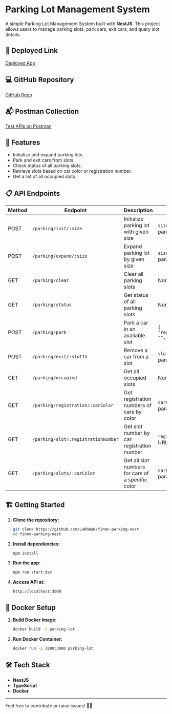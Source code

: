 # Parking Lot Management System

A simple Parking Lot Management System built with **NestJS**. This project allows users to manage parking slots, park cars, exit cars, and query slot details.

## 🚀 Deployed Link

[Deployed App](https://finmo-parking-nest.onrender.com/)

## 💻 GitHub Repository

[GitHub Repo](https://github.com/LaKhWaN/finmo-parking-nest)

## 📬 Postman Collection

[Test APIs on Postman](https://finmo-parking.postman.co/workspace/Finmo-Parking-Workspace~ece1f1d4-8cea-49fa-8a18-66d72b120f52/collection/34287110-0e15c297-5e4f-43f5-b645-2bb12095fda2)

## 📖 Features

- Initialize and expand parking lots.
- Park and exit cars from slots.
- Check status of all parking slots.
- Retrieve slots based on car color or registration number.
- Get a list of all occupied slots.

## 📋 API Endpoints

| Method | Endpoint                            | Description                                       | Request Body                                |
| ------ | ----------------------------------- | ------------------------------------------------- | ------------------------------------------- |
| POST   | `/parking/init/:size`               | Initialize parking lot with given size            | `size` as URL parameter                     |
| POST   | `/parking/expand/:size`             | Expand parking lot by given size                  | `size` as URL parameter                     |
| GET    | `/parking/clear`                    | Clear all parking slots                           | None                                        |
| GET    | `/parking/status`                   | Get status of all parking slots                   | None                                        |
| POST   | `/parking/park`                     | Park a car in an available slot                   | `{ "registrationNumber": "", "color": "" }` |
| POST   | `/parking/exit/:slotId`             | Remove a car from a slot                          | `slotId` as URL parameter                   |
| GET    | `/parking/occupied`                 | Get all occupied slots                            | None                                        |
| GET    | `/parking/registration/:carColor`   | Get registration numbers of cars by color         | `carColor` as URL parameter                 |
| GET    | `/parking/slot/:registrationNumber` | Get slot number by car registration number        | `registrationNumber` as URL parameter       |
| GET    | `/parking/slots/:carColor`          | Get all slot numbers for cars of a specific color | `carColor` as URL parameter                 |

## 🏗️ Getting Started

1. **Clone the repository:**

   ```bash
   git clone https://github.com/LaKhWaN/finmo-parking-nest
   cd finmo-parking-nest
   ```

2. **Install dependencies:**

   ```bash
   npm install
   ```

3. **Run the app:**

   ```bash
   npm run start:dev
   ```

4. **Access API at:**

   ```bash
   http://localhost:3000
   ```

## 🐳 Docker Setup

1. **Build Docker Image:**

   ```bash
   docker build -t parking-lot .
   ```

2. **Run Docker Container:**

   ```bash
   docker run -p 3000:3000 parking-lot
   ```

## 🛠️ Tech Stack

- **NestJS**
- **TypeScript**
- **Docker**

---

Feel free to contribute or raise issues! 🚗✨

